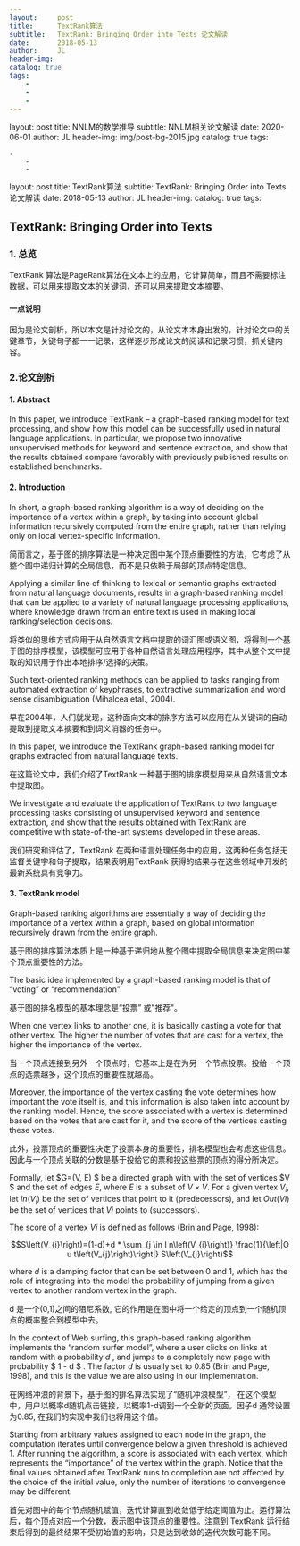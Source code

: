 ```yaml
---
layout:     post
title:      TextRank算法
subtitle:   TextRank: Bringing Order into Texts 论文解读
date:       2018-05-13
author:     JL
header-img: 
catalog: true
tags:
	-
	-
	-
---
```




layout:     post
title:      NNLM的数学推导
subtitle:   NNLM相关论文解读
date:       2020-06-01
author:     JL
header-img: img/post-bg-2015.jpg
catalog: true
tags:

    - 
        - 
        - 

layout:     post
title:      TextRank算法
subtitle:   TextRank: Bringing Order into Texts 论文解读
date:       2018-05-13
author:     JL
header-img: 
catalog: true
tags:



<head>
    <script src="https://cdn.mathjax.org/mathjax/latest/MathJax.js?config=TeX-AMS-MML_HTMLorMML" type="text/javascript"></script>
    <script type="text/x-mathjax-config">
        MathJax.Hub.Config({
            tex2jax: {
            skipTags: ['script', 'noscript', 'style', 'textarea', 'pre'],
            inlineMath: [['$','$']]
            }
        });
    </script>
</head>

## TextRank: Bringing Order into Texts

### 1. 总览

TextRank 算法是PageRank算法在文本上的应用，它计算简单，而且不需要标注数据，可以用来提取文本的关键词，还可以用来提取文本摘要。

#### 一点说明

因为是论文剖析，所以本文是针对论文的，从论文本本身出发的，针对论文中的关键章节，关键句子都一一记录，这样逐步形成论文的阅读和记录习惯，抓关键内容。

### 2.论文剖析

#### 1. Abstract

In this paper, we introduce TextRank – a graph-based ranking model for text processing, and show how this
model can be successfully used in natural language applications. In particular, we propose two innovative
unsupervised methods for keyword and sentence extraction, and show that the results obtained compare
favorably with previously published results on established benchmarks.

#### 2. Introduction

In short, a graph-based ranking algorithm is a way of deciding on the importance of a vertex within a graph, by taking into account global information recursively computed from the entire graph, rather than relying only on local vertex-specific information.

简而言之，基于图的排序算法是一种决定图中某个顶点重要性的方法，它考虑了从整个图中递归计算的全局信息，而不是只依赖于局部的顶点特定信息。

Applying a similar line of thinking to lexical or semantic graphs extracted from natural language documents, results in a graph-based ranking model that can be applied to a variety of natural language processing applications, where knowledge drawn from an entire text is used in making local ranking/selection decisions.

将类似的思维方式应用于从自然语言文档中提取的词汇图或语义图，将得到一个基于图的排序模型，该模型可应用于各种自然语言处理应用程序，其中从整个文中提取的知识用于作出本地排序/选择的决策。

Such text-oriented ranking methods can be applied to tasks ranging from automated extraction of keyphrases, to extractive summarization and word sense disambiguation (Mihalcea etal., 2004).

早在2004年，人们就发现，这种面向文本的排序方法可以应用在从关键词的自动提取到提取文本摘要和到词义消器的任务中。

In this paper, we introduce the TextRank graph-based ranking model for graphs extracted from natural
language texts.

在这篇论文中，我们介绍了TextRank 一种基于图的排序模型用来从自然语言文本中提取图。

We investigate and evaluate the application of TextRank to two language processing tasks consisting of unsupervised keyword and sentence  extraction, and show that the results obtained with TextRank are competitive with state-of-the-art systems developed in these areas.

我们研究和评估了，TextRank 在两种语言处理任务中的应用，这两种任务包括无监督关键字和句子提取，结果表明用TextRank 获得的结果与在这些领域中开发的最新系统具有竞争力。

#### 3. TextRank model

Graph-based ranking algorithms are essentially a way of deciding the importance of a vertex within
a graph, based on global information recursively drawn from the entire graph.

基于图的排序算法本质上是一种基于递归地从整个图中提取全局信息来决定图中某个顶点重要性的方法。

The basic idea implemented by a graph-based ranking model is that of “voting” or “recommendation”

基于图的排名模型的基本理念是“投票” 或"推荐"。

When one vertex links to another one, it is basically casting a vote for that other vertex. The higher the number of votes that are cast for a vertex, the higher the importance of the vertex. 

当一个顶点连接到另外一个顶点时，它基本上是在为另一个节点投票。投给一个顶点的选票越多，这个顶点的重要性就越高。

Moreover, the importance of the vertex casting the vote determines how important the vote itself is, and this information is also taken into account by the ranking model. Hence, the score associated with a vertex is determined based on the votes that are cast for it, and the score of the vertices casting these votes.

此外，投票顶点的重要性决定了投票本身的重要性，排名模型也会考虑这些信息。因此与一个顶点关联的分数是基于投给它的票和投这些票的顶点的得分所决定。

Formally, let $G=(V, E) $ be a directed graph with with the set of  vertices $V $ and the set of edges $E$, where $E$ is a subset of  $V \times V$. For a given vertex $V_i$, let $In(V_i)$ be the set of vertices that point to it (predecessors), and let $Out(Vi)$ be the set of vertices that $Vi$ points to (successors).

The score of a vertex $Vi$ is defined as follows (Brin and Page, 1998):

$$S\left(V_{i}\right)=(1-d)+d * \sum_{j \in I n\left(V_{i}\right)} \frac{1}{\left|O u t\left(V_{j}\right)\right|} S\left(V_{j}\right)$$

where $d$ is a damping factor that can be set between 0 and 1, which has the role of integrating into the model the probability of jumping from a given vertex to another random vertex in the graph. 

d 是一个(0,1)之间的阻尼系数, 它的作用是在图中将一个给定的顶点到一个随机顶点的概率整合到模型中去。

In the context of Web surfing, this graph-based ranking algorithm implements the “random surfer model”, where a user clicks on links at random with a probability $d$ , and jumps to a completely new page with probability  $ 1 - d $ . The factor $d$ is usually set to 0.85 (Brin and Page,
1998), and this is the value we are also using in our implementation.

在网络冲浪的背景下，基于图的排名算法实现了“随机冲浪模型”， 在这个模型中，用户以概率d随机点击链接，以概率1-d调到一个全新的页面。因子d 通常设置为0.85, 在我们的实现中我们也将用这个值。

Starting from arbitrary values assigned to each node in the graph, the computation iterates until convergence below a given threshold is achieved 1. After running the algorithm, a score is associated with each vertex, which represents the “importance” of the vertex within the graph. Notice that the final values obtained after TextRank runs to completion are not affected by the choice of the initial value, only the number of iterations to convergence may be different.

首先对图中的每个节点随机赋值，迭代计算直到收敛低于给定阈值为止。运行算法后，每个顶点对应一个分数，表示图中该顶点的重要性。注意到 TextRank 运行结束后得到的最终结果不受初始值的影响，只是达到收敛的迭代次数可能不同。






